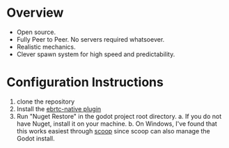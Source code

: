 # Overview

- Open source.
- Fully Peer to Peer. No servers required whatsoever.
- Realistic mechanics.
- Clever spawn system for high speed and predictability.

# Configuration Instructions

1. clone the repository
2. Install the [ebrtc-native plugin](https://github.com/godotengine/webrtc-native)
3. Run "Nuget Restore" in the godot project root directory.
  a. If you do not have Nuget, install it on your machine.
  b. On Windows, I've found that this works easiest through [scoop](https://scoop.sh/) since scoop can also manage the Godot install.
